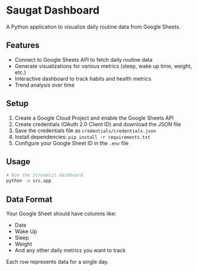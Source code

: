 # Saugat Dashboard

A Python application to visualize daily routine data from Google Sheets.

## Features

- Connect to Google Sheets API to fetch daily routine data
- Generate visualizations for various metrics (sleep, wake up time, weight, etc.)
- Interactive dashboard to track habits and health metrics
- Trend analysis over time

## Setup

1. Create a Google Cloud Project and enable the Google Sheets API
2. Create credentials (OAuth 2.0 Client ID) and download the JSON file
3. Save the credentials file as `credentials/credentials.json`
4. Install dependencies: `pip install -r requirements.txt`
5. Configure your Google Sheet ID in the `.env` file

## Usage

```bash
# Run the Streamlit dashboard
python -m src.app
```

## Data Format

Your Google Sheet should have columns like:
- Date
- Wake Up
- Sleep
- Weight
- And any other daily metrics you want to track

Each row represents data for a single day.
